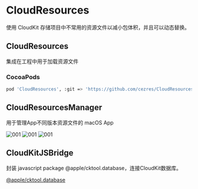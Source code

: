 # CloudResources

使用 CloudKit 存储项目中不常用的资源文件以减小包体积，并且可以动态替换。

## CloudResources

集成在工程中用于加载资源文件

### CocoaPods

```bash
pod 'CloudResources', :git => 'https://github.com/cezres/CloudResources.git'
```

## CloudResourcesManager

用于管理App不同版本资源文件的 macOS App

![001](https://raw.githubusercontent.com/cezres/CloudResources/main/Screenshots/000.png)
![001](https://raw.githubusercontent.com/cezres/CloudResources/main/Screenshots/001.png)
![001](https://raw.githubusercontent.com/cezres/CloudResources/main/Screenshots/002.png)

## CloudKitJSBridge

封装 javascript package @apple/cktool.database，连接CloudKit数据库。

[@apple/cktool.database](https://www.npmjs.com/package/@apple/cktool.database)
